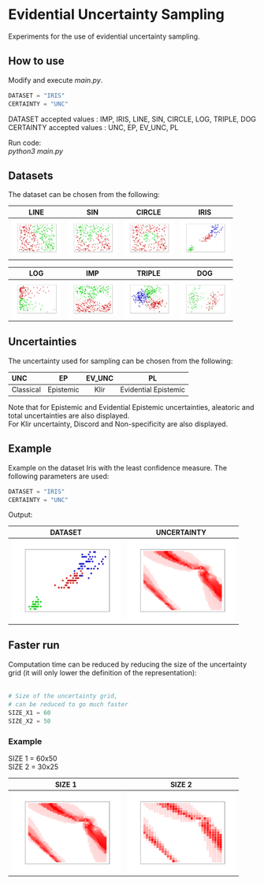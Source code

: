 # Evidential Uncertainty Sampling

Experiments for the use of evidential uncertainty sampling.  

## How to use

Modify and execute *main.py*.  

```python
DATASET = "IRIS" 
CERTAINTY = "UNC"
```

DATASET accepted values : IMP, IRIS, LINE, SIN, CIRCLE, LOG, TRIPLE, DOG  
CERTAINTY accepted values : UNC, EP, EV_UNC, PL

Run code:  
*python3 main.py*

## Datasets

The dataset can be chosen from the following:  

LINE | SIN | CIRCLE | IRIS  
:--:|:--:|:--:|:--:
<img src="extra/line.png" width="100"> |  <img src="extra/sin.png" width="100"> | <img src="extra/circle.png" width="100"> | <img src="extra/iris.png" width="100">

LOG | IMP | TRIPLE | DOG  
:--:|:--:|:--:|:--:
<img src="extra/log.png" width="100"> |  <img src="extra/imp.png" width="100"> | <img src="extra/triple.png" width="100"> | <img src="extra/dog.png" width="100">

## Uncertainties

The uncertainty used for sampling can be chosen from the following:  

UNC | EP | EV_UNC | PL
:--|:--:|:--:|:--:
Classical | Epistemic | Klir | Evidential Epistemic

Note that for Epistemic and Evidential Epistemic uncertainties, aleatoric and total uncertainties are also displayed.  
For Klir uncertainty, Discord and Non-specificity are also displayed.

## Example

Example on the dataset Iris with the least confidence measure. The following parameters are used:  

```python
DATASET = "IRIS" 
CERTAINTY = "UNC"
```

Output:  

DATASET | UNCERTAINTY  
:--:|:--:
<img src="extra/iris.png" width="220"> |  <img src="extra/unc.png" width="220">  

## Faster run

Computation time can be reduced by reducing the size of the uncertainty grid (it will only lower the definition of the representation):

```python

# Size of the uncertainty grid,
# can be reduced to go much faster
SIZE_X1 = 60
SIZE_X2 = 50

```

### Example

SIZE 1 = 60x50  
SIZE 2 = 30x25  

SIZE 1 | SIZE 2  
:--:|:--:
<img src="extra/unc.png" width="220"> |  <img src="extra/unc_reduced.png" width="220">